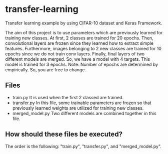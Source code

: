 # transfer-learning
Transfer learning example by using CIFAR-10 dataset and Keras Framework. 

The aim of this project is to use parameters which are previously learned for training new classes. At first, 2 classes are trained for 20 epochs. Then, convolutional layers are frozen since they learned how to extract simple features. Furthermore, images belonging to 2 new classes are trained for 10 epochs since we do not train conv layers. Finally, final layers of two different models are merged. So, we have a model with 4 targets. This model is trained for 3 epochs.
Note: Number of epochs are determined by empirically. So, you are free to change.

## Files
* train.py
It is used when the first 2 classed are trained.
* transfer.py
In this file, some trainable parameters are frozen so that previously learned weights are utilized for training new classes.
* merged_model.py
Two different models are combined together in this file.

## How should these files be executed?

The order is the following: "train.py", "transfer.py", and "merged_model.py".
